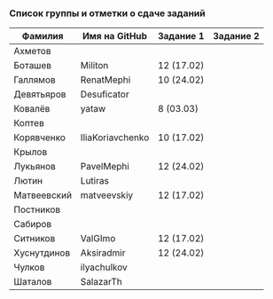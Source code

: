 ### Список группы и отметки о сдаче заданий

|Фамилия    |Имя на GitHub   |Задание 1 |Задание 2   |
|-----------|----------------|----------|------------|
|Ахметов    |                |          |            |
|Боташев    |Militon         |12 (17.02)|            |
|Галлямов   |RenatMephi      |10 (24.02)|            |
|Девятьяров |Desuficator     |          |            |
|Ковалёв    |yataw           | 8 (03.03)|            |
|Коптев     |                |          |            |
|Корявченко |IliaKoriavchenko|10 (17.02)|            |
|Крылов     |                |          |            |
|Лукьянов   |PavelMephi      |12 (24.02)|            |
|Лютин      |Lutiras         |          |            |
|Матвеевский|matveevskiy     |12 (17.02)|            |
|Постников  |                |          |            |
|Сабиров    |                |          |            |
|Ситников   |ValGImo         |12 (17.02)|            |
|Хуснутдинов|Aksiradmir      |12 (24.02)|            |
|Чулков     |ilyachulkov     |          |            |
|Шаталов    |SalazarTh       |          |            |
